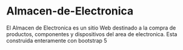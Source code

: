 # Almacen-de-Electronica
El Almacen de Electronica es un sitio Web destinado a la compra de productos, componentes y dispositivos del area de electronica.
Esta construida enteramente con bootstrap 5
